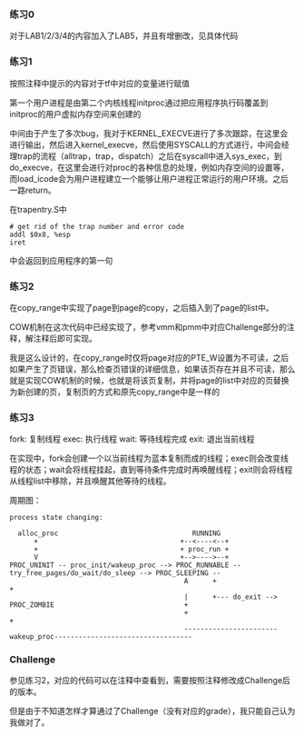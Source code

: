 ### 练习0

对于LAB1/2/3/4的内容加入了LAB5，并且有增删改，见具体代码

### 练习1

按照注释中提示的内容对于tf中对应的变量进行赋值

第一个用户进程是由第二个内核线程initproc通过把应用程序执行码覆盖到initproc的用户虚拟内存空间来创建的

中间由于产生了多次bug，我对于KERNEL_EXECVE进行了多次跟踪，在这里会进行输出，然后进入kernel_execve，然后使用SYSCALL的方式进行，中间会经理trap的流程（alltrap，trap，dispatch）之后在syscall中进入sys_exec，到do_execve，在这里会进行对proc的各种信息的处理，例如内存空间的设置等，而load_icode会为用户进程建立一个能够让用户进程正常运行的用户环境。之后一路return。

在trapentry.S中

    # get rid of the trap number and error code
    addl $0x8, %esp
    iret
    
中会返回到应用程序的第一句

### 练习2

在copy_range中实现了page到page的copy，之后插入到了page的list中。

COW机制在这次代码中已经实现了，参考vmm和pmm中对应Challenge部分的注释，解注释后即可实现。

我是这么设计的，在copy_range时仅将page对应的PTE_W设置为不可读，之后如果产生了页错误，那么检查页错误的详细信息，如果该页存在并且不可读，那么就是实现COW机制的时候，也就是将该页复制，并将page的list中对应的页替换为新创建的页，复制页的方式和原先copy_range中是一样的

### 练习3

fork: 复制线程
exec: 执行线程
wait: 等待线程完成
exit: 退出当前线程

在实现中，fork会创建一个以当前线程为蓝本复制而成的线程；exec则会改变线程的状态；wait会将线程挂起，直到等待条件完成时再唤醒线程；exit则会将线程从线程list中移除，并且唤醒其他等待的线程。

周期图：

    process state changing:

      alloc_proc                                 RUNNING
          +                                   +--<----<--+
          +                                   + proc_run +
          V                                   +-->---->--+
    PROC_UNINIT -- proc_init/wakeup_proc --> PROC_RUNNABLE -- try_free_pages/do_wait/do_sleep --> PROC_SLEEPING --
                                               A      +                                                           +
                                               |      +--- do_exit --> PROC_ZOMBIE                                +
                                               +                                                                  +
                                               -----------------------wakeup_proc----------------------------------

### Challenge

参见练习2，对应的代码可以在注释中查看到，需要按照注释修改成Challenge后的版本。

但是由于不知道怎样才算通过了Challenge（没有对应的grade），我只能自己认为我做对了。